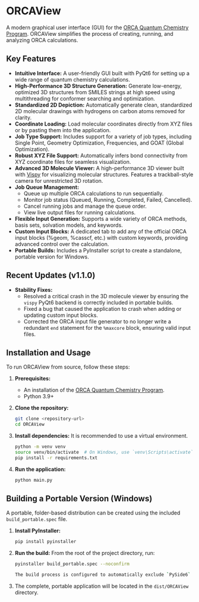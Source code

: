 # ORCAView

A modern graphical user interface (GUI) for the [ORCA Quantum Chemistry Program](https://orcaforum.kofo.mpg.de/). ORCAView simplifies the process of creating, running, and analyzing ORCA calculations.

## Key Features

- **Intuitive Interface:** A user-friendly GUI built with PyQt6 for setting up a wide range of quantum chemistry calculations.
- **High-Performance 3D Structure Generation:** Generate low-energy, optimized 3D structures from SMILES strings at high speed using multithreading for conformer searching and optimization.
- **Standardized 2D Depiction:** Automatically generate clean, standardized 2D molecular drawings with hydrogens on carbon atoms removed for clarity.
- **Coordinate Loading:** Load molecular coordinates directly from XYZ files or by pasting them into the application.
- **Job Type Support:** Includes support for a variety of job types, including Single Point, Geometry Optimization, Frequencies, and GOAT (Global Optimization).
- **Robust XYZ File Support:** Automatically infers bond connectivity from XYZ coordinate files for seamless visualization.
- **Advanced 3D Molecule Viewer:** A high-performance 3D viewer built with [Vispy](http://vispy.org/) for visualizing molecular structures. Features a trackball-style camera for unrestricted 3D rotation.
- **Job Queue Management:**
    - Queue up multiple ORCA calculations to run sequentially.
    - Monitor job status (Queued, Running, Completed, Failed, Cancelled).
    - Cancel running jobs and manage the queue order.
    - View live output files for running calculations.
- **Flexible Input Generation:** Supports a wide variety of ORCA methods, basis sets, solvation models, and keywords.
- **Custom Input Blocks:** A dedicated tab to add any of the official ORCA input blocks (%geom, %casscf, etc.) with custom keywords, providing advanced control over the calculation.
- **Portable Builds:** Includes a PyInstaller script to create a standalone, portable version for Windows.

## Recent Updates (v1.1.0)

- **Stability Fixes:**
    - Resolved a critical crash in the 3D molecule viewer by ensuring the `vispy` PyQt6 backend is correctly included in portable builds.
    - Fixed a bug that caused the application to crash when adding or updating custom input blocks.
    - Corrected the ORCA input file generator to no longer write a redundant `end` statement for the `%maxcore` block, ensuring valid input files.

## Installation and Usage

To run ORCAView from source, follow these steps:

1.  **Prerequisites:**
    -   An installation of the [ORCA Quantum Chemistry Program](https://orcaforum.kofo.mpg.de/).
    -   Python 3.9+

2.  **Clone the repository:**
    ```bash
    git clone <repository-url>
    cd ORCAView
    ```

3.  **Install dependencies:**
    It is recommended to use a virtual environment.
    ```bash
    python -m venv venv
    source venv/bin/activate  # On Windows, use `venv\Scripts\activate`
    pip install -r requirements.txt
    ```

4.  **Run the application:**
    ```bash
    python main.py
    ```

## Building a Portable Version (Windows)

A portable, folder-based distribution can be created using the included `build_portable.spec` file.

1.  **Install PyInstaller:**
    ```bash
    pip install pyinstaller
    ```

2.  **Run the build:**
    From the root of the project directory, run:
    ```bash
    pyinstaller build_portable.spec --noconfirm

    The build process is configured to automatically exclude `PySide6` to prevent conflicts with `PyQt6`.
    ```

3.  The complete, portable application will be located in the `dist/ORCAView` directory.


